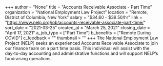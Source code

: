 +++
author = "None"
title = "Accounts Receivable Associate - Part Time"
organization = "National Employment Law Project"
location = "Remote, District of Columbia, New York"
salary = "$34.60 - $39.50/hr"
link = "https://www.nelp.org/job/accounts-receivable-associate-part-time/"
sort_date = "2021-03-25"
created_at = "March 25, 2021"
closing_date = "April 17, 2021"
a_job_type = ["Part Time"]
b_benefits = ["Remote During COVID"]
c_feedback = ""
thumbnail = ""
+++
The National Employment Law Project (NELP) seeks an experienced Accounts Receivable Associate to join our finance team on a part time basis.  This individual will assist with the day-to-day accounting and administrative functions and will support NELP’s fundraising operations.